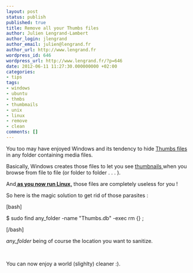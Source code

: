 ```yaml
---
layout: post
status: publish
published: true
title: Remove all your Thumbs files
author: Julien Lengrand-Lambert
author_login: jlengrand
author_email: julien@lengrand.fr
author_url: http://www.lengrand.fr
wordpress_id: 646
wordpress_url: http://www.lengrand.fr/?p=646
date: 2012-06-11 11:27:30.000000000 +02:00
categories:
- tips
tags:
- windows
- ubuntu
- thmbs
- thumbmails
- unix
- linux
- remove
- clean
comments: []
---
```

You too may have enjoyed Windows and its tendency to hide <a title="thumbs files" href="http://en.wikipedia.org/wiki/Windows_thumbnail_cache" target="_blank">Thumbs files</a> in any folder containing media files.

Basically, Windows creates those files to let you see <a title="thumbnail" href="https://en.wikipedia.org/wiki/Thumbnail" target="_blank">thumbnails </a>when you browse from file to file (or folder to folder . . . ).

And<strong><a title="why Linux is better" href="http://www.whylinuxisbetter.net/" target="_blank"> as you now run Linux,</a></strong> those files are completely useless for you !

So here is the magic solution to get rid of those parasites :

[bash]

$ sudo find any_folder -name "Thumbs.db" -exec rm {} \;

[/bash]

<em>any_folder</em> being of course the location you want to sanitize.

&nbsp;

You can now enjoy a world (slighlty) cleaner :).
